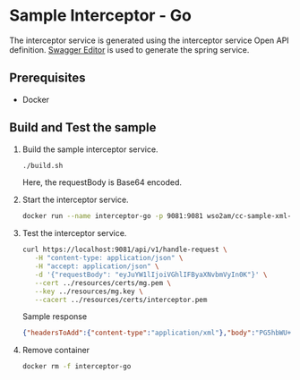 # Sample Interceptor - Go

The interceptor service is generated using the interceptor service Open API definition.
[Swagger Editor](https://editor.swagger.io/) is used to generate the spring service.

## Prerequisites
- Docker

## Build and Test the sample

1. Build the sample interceptor service.
   ```sh
   ./build.sh
   ```
   Here, the requestBody is Base64 encoded.

2. Start the interceptor service.
   ```sh
   docker run --name interceptor-go -p 9081:9081 wso2am/cc-sample-xml-interceptor-go:v1.0.0
   ```

3. Test the interceptor service.
   ```sh
   curl https://localhost:9081/api/v1/handle-request \
      -H "content-type: application/json" \
      -H "accept: application/json" \
      -d '{"requestBody": "eyJuYW1lIjoiVGhlIFByaXNvbmVyIn0K"}' \
      --cert ../resources/certs/mg.pem \
      --key ../resources/mg.key \
      --cacert ../resources/certs/interceptor.pem
   ```
   Sample response
   ```json
   {"headersToAdd":{"content-type":"application/xml"},"body":"PG5hbWU+VGhlIFByaXNvbmVyPC9uYW1lPg=="}
   ```

4. Remove container
   ```sh
   docker rm -f interceptor-go
   ```
